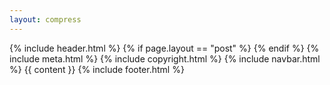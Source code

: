 ```yaml
--- 
layout: compress
---
```

<!doctype html>
<html lang="en">
    <title>{% if page.title %}{{ page.title }} – {% endif %}{{ site.title }}</title>
    {% include header.html %}
    {% if page.layout == "post" %}
        <link rel="stylesheet" href="/css/post.css?v=0.4">
    {% endif %}
    {% include meta.html %}
    <body>
        {% include copyright.html %}
        {% include navbar.html %}
        {{ content }}
    </body>
    {% include footer.html %}
</html>